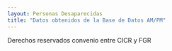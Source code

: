 ```yaml
---
layout: Personas Desaparecidas
title: "Datos obtenidos de la Base de Datos AM/PM"
---
```

Derechos reservados convenio entre CICR y FGR
